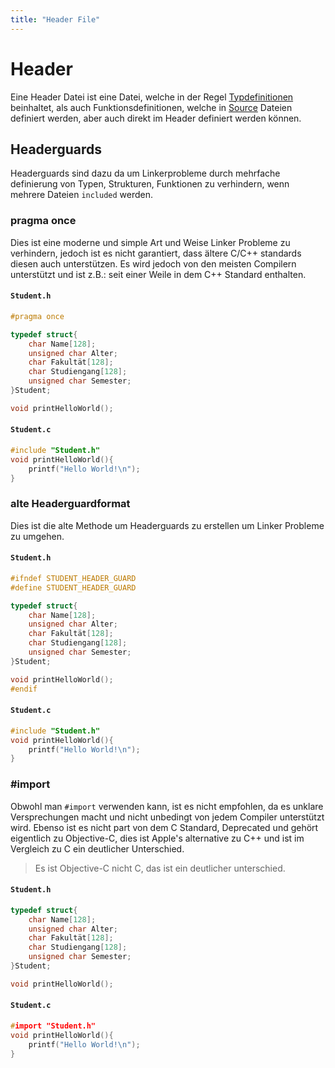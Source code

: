 ```yaml
---
title: "Header File"
---
```

# Header
Eine Header Datei ist eine Datei, welche in der Regel [Typdefinitionen](Datentypen/Typdefinition.md) beinhaltet, als auch Funktionsdefinitionen, welche in [Source](Dateitypen/Source.md) Dateien definiert werden, aber auch direkt im Header definiert werden können.
## Headerguards
Headerguards sind dazu da um Linkerprobleme durch mehrfache definierung von Typen, Strukturen, Funktionen zu verhindern, wenn mehrere Dateien ``included`` werden.
### pragma once
Dies ist eine moderne und simple Art und Weise Linker Probleme zu verhindern, jedoch ist es nicht garantiert, dass ältere C/C++ standards diesen auch unterstützen.
Es wird jedoch von den meisten Compilern unterstützt und ist z.B.: seit einer Weile in dem C++ Standard enthalten.
#### ``Student.h``
```c
#pragma once

typedef struct{
	char Name[128];
	unsigned char Alter;
	char Fakultät[128];
	char Studiengang[128];
	unsigned char Semester;
}Student;

void printHelloWorld();
```
#### ``Student.c``
```c
#include "Student.h"
void printHelloWorld(){
	printf("Hello World!\n");
}
```
### alte Headerguardformat
Dies ist die alte Methode um Headerguards zu erstellen um Linker Probleme zu umgehen.
#### ``Student.h``
```c
#ifndef STUDENT_HEADER_GUARD
#define STUDENT_HEADER_GUARD

typedef struct{
	char Name[128];
	unsigned char Alter;
	char Fakultät[128];
	char Studiengang[128];
	unsigned char Semester;
}Student;

void printHelloWorld();
#endif
```
#### ``Student.c``
```c
#include "Student.h"
void printHelloWorld(){
	printf("Hello World!\n");
}
```
### \#import
Obwohl man ``#import`` verwenden kann, ist es nicht empfohlen, da es unklare Versprechungen macht und nicht unbedingt von jedem Compiler unterstützt wird.
Ebenso ist es nicht part von dem C Standard, Deprecated und gehört eigentlich zu Objective-C, dies ist Apple's alternative zu C++ und ist im Vergleich zu C ein deutlicher Unterschied.

> Es ist Objective-C nicht C, das ist ein deutlicher unterschied.
#### ``Student.h``
```c
typedef struct{
	char Name[128];
	unsigned char Alter;
	char Fakultät[128];
	char Studiengang[128];
	unsigned char Semester;
}Student;

void printHelloWorld();
```
#### ``Student.c``
```c
#import "Student.h"
void printHelloWorld(){
	printf("Hello World!\n");
}
```